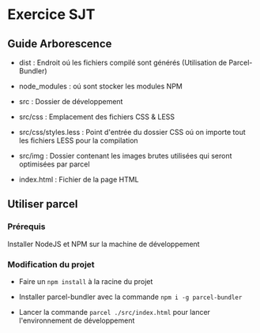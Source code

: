 # Exercice SJT
## Guide Arborescence 

* dist : Endroit oú les fichiers compilé sont générés (Utilisation de Parcel-Bundler)

* node_modules : oú sont stocker les modules NPM

* src : Dossier de développement

* src/css : Emplacement des fichiers CSS & LESS

* src/css/styles.less : Point d'entrée du dossier CSS oú on importe tout les fichiers LESS pour la compilation

* src/img : Dossier contenant les images brutes utilisées qui seront optimisées par parcel

* index.html : Fichier de la page HTML

## Utiliser parcel

### Prérequis 
Installer NodeJS et NPM sur la machine de développement

### Modification du projet
* Faire un `npm install` à la racine du projet

* Installer parcel-bundler avec la commande `npm i -g parcel-bundler`

* Lancer la commande `parcel ./src/index.html` pour lancer l'environnement de développement 